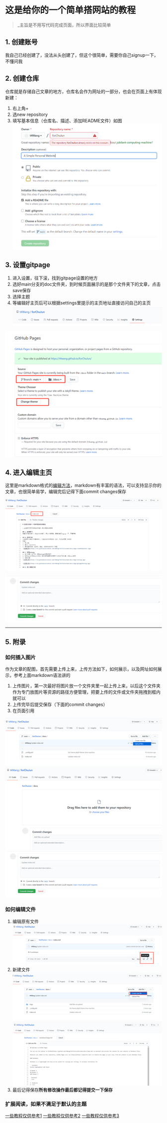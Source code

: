 # 这是给你的一个简单搭网站的教程

>_主旨是不用写代码完成页面，所以界面比较简单

## 1. 创建账号
我自己已经创建了，没法从头创建了，但这个很简单，需要你自己signup一下，不懂问我

## 2. 创建仓库
仓库就是存储自己文章的地方，仓库名会作为网址的一部分，也会在页面上有体现
新建：
1. 右上角+ 
2. 选new repository
3. 填写基本信息（仓库名、描述、添加README文件）如图
![创建仓库](https://raw.githubusercontent.com/t4Wang/forChuJun/main/docs/imgs/createRepostory.jpg)

## 3. 设置gitpage
1. 进入设置，往下滚，找到gitpage设置的地方
2. 选好main分支的doc文件夹，到时候页面展示的是那个文件夹下的文章，点击save保存
3. 选择主题
4. 等编辑好主页后可以根据settings里提示的主页地址直接访问自己的主页
![创建仓库](https://raw.githubusercontent.com/t4Wang/forChuJun/main/docs/imgs/setting.jpg)

![创建仓库](https://raw.githubusercontent.com/t4Wang/forChuJun/main/docs/imgs/gitpageSetting.jpg)

## 4. 进入编辑主页
这里是markdown格式的[编辑方法](https://github.com/t4Wang/forChuJun/blob/main/docs/markdownUsage.md)，markdown有丰富的语法，可以支持显示你的文章，也很简单易学，编辑完后记得下面commit changes保存

![创建仓库](https://raw.githubusercontent.com/t4Wang/forChuJun/main/docs/imgs/editingIndex.jpg)

![提交保存](https://raw.githubusercontent.com/t4Wang/forChuJun/main/docs/imgs/commitChanges.jpg)

---
## 5. 附录

### 如何插入图片
作为文章的配图，首先需要上传上来，上传方法如下，如何展示，以及网址如何展示，参考上面markdown语法讲的
1. 上传图片，第一次最好将图片放一个文件夹里一起上传上来，以后这个文件夹作为专门放图片等资源的路径方便管理，把要上传的文件或文件夹拖拽到框内就可以
2. 上传完毕后提交保存（下面的commit changes）
3. 在页面引用

![上传](https://raw.githubusercontent.com/t4Wang/forChuJun/main/docs/imgs/uploadFiles.jpg)
![拖拽](https://raw.githubusercontent.com/t4Wang/forChuJun/main/docs/imgs/dropFiles.jpg)
![提交保存](https://raw.githubusercontent.com/t4Wang/forChuJun/main/docs/imgs/commitChanges.jpg)

### 如何编辑文件
1. 编辑原有文件
![编辑](https://raw.githubusercontent.com/t4Wang/forChuJun/main/docs/imgs/editFile.jpg)
2. 新建文件
![新建](https://raw.githubusercontent.com/t4Wang/forChuJun/main/docs/imgs/createNewFile.jpg)
![编辑内容](https://raw.githubusercontent.com/t4Wang/forChuJun/main/docs/imgs/editingContent.jpg)
3. 最后记得保存**所有修改操作最后都记得提交一下保存**

### 扩展阅读，如果不满足于默认的主题
[一些教程仅供参考1](https://cyzus.github.io/2015/06/21/github-build-blog/)
[一些教程仅供参考2](https://zhuanlan.zhihu.com/p/35569424)
[一些教程仅供参考3](https://www.jianshu.com/p/d234573035aa)
